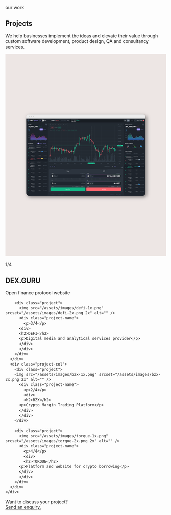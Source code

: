 <section id="projects">
<div class="projects">
  <div class="container">
    <div class="start-conversation">
        <p class="h2-text">our work</p>
    </div>
    <div class="project-head">
    <div class="project-col-head">
    <h1 class="selected-projects">Projects</h1>
    </div>
    <div class="project-col-head">
    <p>We help businesses implement the ideas and elevate their value through custom software development, product design, QA and consultancy services.</p>
    </div>
    </div>
    <div class="project-cols">
      <div class="project-col">
        <div class="project">
          <img src="/assets/images/dex-1x.png" srcset="/assets/images/dex-2x.png 2x" alt="" />
          <div class="project-name">
            <p>1/4</p>
            <div> 
              <h2>DEX.GURU</h2>
              <p>Open finance protocol website</p>
            </div>
          </div>
        </div>

        <div class="project">
          <img src="/assets/images/defi-1x.png" srcset="/assets/images/defi-2x.png 2x" alt="" />
          <div class="project-name">
            <p>3/4</p>
          <div>
          <h2>DEFI</h2>
          <p>Digital media and analytical services provider</p>
          </div>
          </div>
        </div>
      </div>
      <div class="project-col">
        <div class="project">
        <img src="/assets/images/bzx-1x.png" srcset="/assets/images/bzx-2x.png 2x" alt="" />
          <div class="project-name">
            <p>2/4</p>
            <div>
            <h2>BZX</h2>
          <p>Crypto Margin Trading Platform</p>
          </div>
          </div>
        </div>

        <div class="project">
          <img src="/assets/images/torque-1x.png" srcset="/assets/images/torque-2x.png 2x" alt="" />
          <div class="project-name">
            <p>4/4</p>
            <div>
            <h2>TORQUE</h2>
          <p>Platform and website for crypto borrowing</p>
          </div>
          </div>
        </div>
      </div>
    </div>

  </div>
  </div>

  <div class="project-down">
    <div class="container">
      <div class="project-foot-text">
        <div class="h2-text">Want to discuss your project?</div>
        <a class="mail" href="mailto:info@nordicsoft.ee"
              title="email" aria-label="email">Send an enquiry.</a>
      </div>
    </div>

  </div>
</section>
